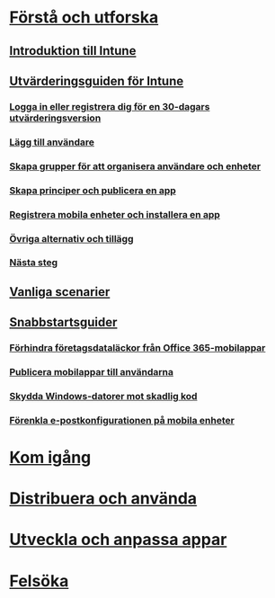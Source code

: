 # [Förstå och utforska](introduction-to-microsoft-intune.md)
## [Introduktion till Intune](introduction-to-microsoft-intune.md)
## [Utvärderingsguiden för Intune](get-started-with-a-30-day-trial-of-microsoft-intune.md)
### [Logga in eller registrera dig för en 30-dagars utvärderingsversion](get-started-with-a-30-day-trial-of-microsoft-intune-step-1.md)
### [Lägg till användare](get-started-with-a-30-day-trial-of-microsoft-intune-step-2.md)
### [Skapa grupper för att organisera användare och enheter](get-started-with-a-30-day-trial-of-microsoft-intune-step-3.md)
### [Skapa principer och publicera en app](get-started-with-a-30-day-trial-of-microsoft-intune-step-4.md)
### [Registrera mobila enheter och installera en app](get-started-with-a-30-day-trial-of-microsoft-intune-step-5.md)
### [Övriga alternativ och tillägg](get-started-with-a-30-day-trial-of-microsoft-intune-step-6.md)
### [Nästa steg](get-started-with-a-30-day-trial-of-microsoft-intune-step-7.md)
## [Vanliga scenarier](common-ways-to-use-intune.md)
## [Snabbstartsguider](prevent-company-data-leaks-from-Office-365-mobile-apps.md)
### [Förhindra företagsdataläckor från Office 365-mobilappar](prevent-company-data-leaks-from-Office-365-mobile-apps.md)
### [Publicera mobilappar till användarna](publish-mobile-apps-to-users.md)
### [Skydda Windows-datorer mot skadlig kod](protect-pcs-against-malware-threats.md)
### [Förenkla e-postkonfigurationen på mobila enheter](simplify-email-configuration-on-mobile-devices.md)

# [Kom igång](/intune/get-started/what-to-know-before-you-start-microsoft-intune)
<!-- # [Plan and Design](/intune/plan-design/ways-to-do-enterprise-mobility) -->
# [Distribuera och använda](/intune/deploy-use/overview-of-device-and-app-lifecycles-in-microsoft-intune)
# [Utveckla och anpassa appar](/intune/develop/intune-app-sdk)
# [Felsöka](/intune/troubleshoot/general-troubleshooting-tips-for-microsoft-intune)


<!--HONumber=Aug16_HO4-->


